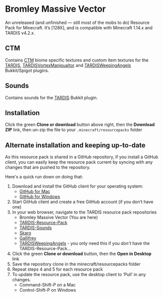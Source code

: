 # Bromley Massive Vector

An unreleased (and unfinished — still most of the mobs to do) Resource Pack for Minecraft. It’s [128X], and is compatible with Minecraft 1.14.x and TARDIS v4.2.x.

## CTM

Contains [CTM](https://optifine.net/downloads) biome specific textures and custom item textures for the [TARDIS](http://dev.bukkit.org/bukkit-plugins/tardis), [TARDISVortexManipualtor](https://dev.bukkit.org/projects/tardisvortexmanipulator) and [TARDISWeepingAngels](https://dev.bukkit.org/projects/tardisweepingangels) Bukkit/Spigot plugins.

## Sounds

Contains sounds for the [TARDIS](http://dev.bukkit.org/bukkit-plugins/tardis) Bukkit plugin.

## Installation

Click the green __Clone or download__ button above right, then the __Download ZIP__ link, then un-zip the file to your `.minecraft/resourcepacks` folder

## Alternate installation and keeping up-to-date

As this resource pack is shared in a GitHub repository, if you install a GitHub client, you can easily keep the resource pack current by syncing with any changes that are pushed to the repository.

Here's a quick run down on doing that:

1. Download and install the GitHub client for your operating system:
   * [GitHub for Mac](https://mac.github.com/)
   * [GitHub for Windows](https://windows.github.com/)
2. Start GitHub client and create a free GitHub account (if you don’t have one)
3. In your web browser, navigate to the TARDIS resource pack repositories
   * Bromley Massive Vector (You are here)
   * [TARDIS-Resource-Pack](https://github.com/eccentricdevotion/TARDIS-Resource-Pack)
   * [TARDIS-Sounds](https://github.com/eccentricdevotion/TARDIS-SoundResourcePack)
   * [Skaro](https://github.com/eccentricdevotion/Skaro)
   * [Gallifrey](https://github.com/eccentricdevotion/Gallifrey)
   * [TARDISWeepingAngels](https://github.com/eccentricdevotion/TARDISWeepingAngels-Resource-Pack) - you only need this if you _don't_ have the TARDIS-Resource-Pack...
4. Click the green __Clone or download__ button, then the __Open in Desktop__ link
5. Save the repository clone in the minecraft/resourcepacks folder
6. Repeat steps 4 and 5 for each resource pack
7. To update the resource pack, use the desktop client to ‘Pull’ in any changes.
   * Command-Shift-P on a Mac
   * Control-Shift-P on Windows
